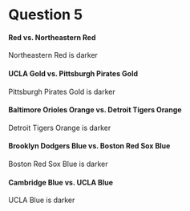 
Question 5
==========

#### Red vs. Northeastern Red
Northeastern Red is darker

#### UCLA Gold vs. Pittsburgh Pirates Gold
Pittsburgh Pirates Gold is darker

#### Baltimore Orioles Orange vs. Detroit Tigers Orange
Detroit Tigers Orange is darker

#### Brooklyn Dodgers Blue vs. Boston Red Sox Blue
Boston Red Sox Blue is darker

#### Cambridge Blue vs. UCLA Blue
UCLA Blue is darker
